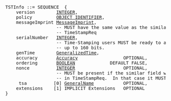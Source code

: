 <pre>
TSTInfo ::= SEQUENCE  {
    version        <a href="integer.md">INTEGER</a>,
    policy         <a href="oid.md">OBJECT IDENTIFIER</a>,
    messageImprint <a href="rfc3161-message-imprint.md">MessageImprint</a>,
                   -- MUST have the same value as the similar field in
                   -- TimeStampReq
    serialNumber   <a href="integer.md">INTEGER</a>,
                   -- Time-Stamping users MUST be ready to accommodate integers
                   -- up to 160 bits.
    genTime        <a href="generalize-time.md">GeneralizedTime</a>,
    accuracy       <a href="rfc3161-accuracy.md.md">Accuracy</a>                 OPTIONAL,
    ordering       <a href="boolean.md">BOOLEAN</a>             DEFAULT FALSE,
    nonce          <a href="integer.md">INTEGER</a>                  OPTIONAL,
                   -- MUST be present if the similar field was present
                   -- in TimeStampReq.  In that case it MUST have the same value.
     tsa          [0] <a href="rfc5280-general-name.md">GeneralName</a>           OPTIONAL,
    extensions    [1] IMPLICIT Extensions   OPTIONAL
}
</pre>
